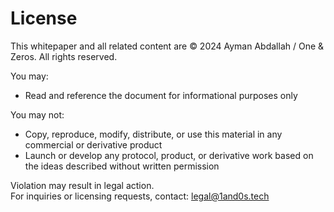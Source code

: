 # License

This whitepaper and all related content are © 2024 Ayman Abdallah / One & Zeros. All rights reserved.

You may:
- Read and reference the document for informational purposes only

You may not:
- Copy, reproduce, modify, distribute, or use this material in any commercial or derivative product
- Launch or develop any protocol, product, or derivative work based on the ideas described without written permission

Violation may result in legal action.  
For inquiries or licensing requests, contact: legal@1and0s.tech
